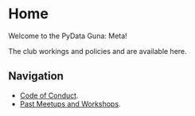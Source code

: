 # Home
Welcome to the PyData Guna: Meta!

The club workings and policies and are available here.

## Navigation
- [Code of Conduct](code-of-conduct.md).
- [Past Meetups and Workshops](https://github.com/PyData-Guna/Pydata-Local-Meetups/blob/main/README.md).